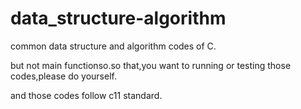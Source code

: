 # data_structure-algorithm
common data structure and algorithm codes of C.

but not main functionso.so that,you want to running or testing those codes,please do yourself.

and those codes follow c11 standard.
